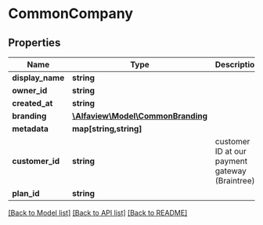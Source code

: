 # CommonCompany

## Properties
Name | Type | Description | Notes
------------ | ------------- | ------------- | -------------
**display_name** | **string** |  | [optional] 
**owner_id** | **string** |  | [optional] 
**created_at** | **string** |  | [optional] 
**branding** | [**\Alfaview\Model\CommonBranding**](CommonBranding.md) |  | [optional] 
**metadata** | **map[string,string]** |  | [optional] 
**customer_id** | **string** | customer ID at our payment gateway (Braintree) | [optional] 
**plan_id** | **string** |  | [optional] 

[[Back to Model list]](../README.md#documentation-for-models) [[Back to API list]](../README.md#documentation-for-api-endpoints) [[Back to README]](../README.md)


